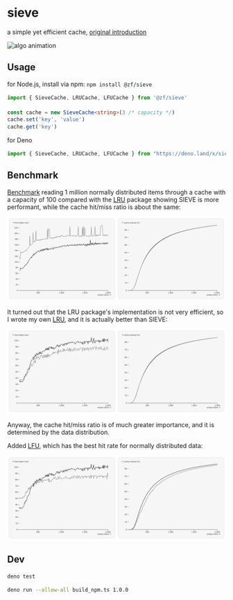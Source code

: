 # sieve

a simple yet efficient cache, [original introduction](https://cachemon.github.io/SIEVE-website/blog/2023/12/17/sieve-is-simpler-than-lru/)

![algo animation](https://cachemon.github.io/SIEVE-website/blog/assets/sieve/sieve_diagram_animation.gif)

## Usage

for Node.js, install via npm: `npm install @zf/sieve`

```typescript
import { SieveCache, LRUCache, LFUCache } from '@zf/sieve'

const cache = new SieveCache<string>(3 /* capacity */)
cache.set('key', 'value')
cache.get('key')
```

for Deno

```typescript
import { SieveCache, LRUCache, LFUCache } from "https://deno.land/x/sieve/mod.ts"
```

## Benchmark

[Benchmark](/benchmark.ts) reading 1 million normally distributed items through a cache with a capacity of 100 compared with the [LRU](https://deno.land/x/lru@1.0.2) package 
showing SIEVE is more performant, while the cache hit/miss ratio is about the same:

![chart](/chart.png)

It turned out that the LRU package's implementation is not very efficient, so I wrote my own [LRU](/lru.ts), and it is actually better than SIEVE:

![chart](/lru.png)

Anyway, the cache hit/miss ratio is of much greater importance, and it is determined by the data distribution.

Added [LFU](/lfu.ts), which has the best hit rate for normally distributed data:

![chart](lfu.png)


## Dev

```sh
deno test
```

```sh
deno run --allow-all build_npm.ts 1.0.0
```
